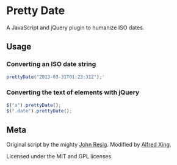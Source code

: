 Pretty Date
===========

A JavaScript and jQuery plugin to humanize ISO dates.

## Usage

### Converting an ISO date string
```javascript
prettyDate("2013-03-31T01:23:31Z");'
```

### Converting the text of elements with jQuery
```javascript
$("a").prettyDate();
$(".date").prettyDate();
```

## Meta

Original script by the mighty [John Resig](https://github.com/jeresig).
Modified by [Alfred Xing](https://github.com/alfredxing).

Licensed under the MIT and GPL licenses.
